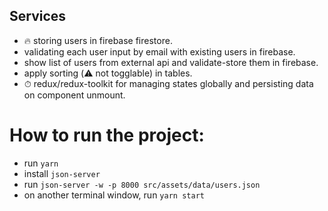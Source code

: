 ## Services
+ 🔥 storing users in firebase firestore.
+ validating each user input by email with existing users in firebase.
+ show list of users from external api and validate-store them in firebase.
+ apply sorting (⚠️ not togglable) in tables.
+ ⏱ redux/redux-toolkit for managing states globally and persisting data on component unmount.

# How to run the project:
+ run `yarn`
+ install `json-server`
+ run `json-server -w -p 8000 src/assets/data/users.json`
+ on another terminal window, run `yarn start`
